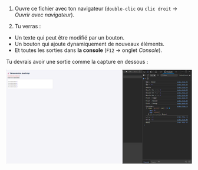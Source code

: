1. Ouvre ce fichier avec ton navigateur (`double-clic` ou `clic droit` → *Ouvrir avec navigateur*).

2. Tu verras :
  - Un texte qui peut être modifié par un bouton.
  - Un bouton qui ajoute dynamiquement de nouveaux éléments.
  - Et toutes les sorties dans **la console** (`F12` → onglet *Console*).

Tu devrais avoir une sortie comme la capture en dessous :

![ImageExempleJSHtml](./ExempleJavascriptHtml.png)
